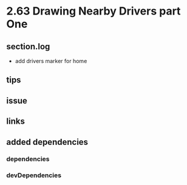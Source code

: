 # 2.63 Drawing Nearby Drivers part One

## section.log

- add drivers marker for home

## tips

## issue

## links

## added dependencies

### dependencies

### devDependencies
